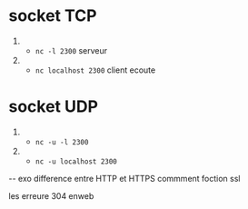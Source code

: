# socket TCP
1. - `nc -l 2300` serveur
2. - `nc localhost 2300` client ecoute

# socket UDP
1. - `nc -u -l 2300`
2. - `nc -u localhost 2300`

-- exo
difference entre HTTP et HTTPS
commment foction ssl

les erreure 304 enweb
